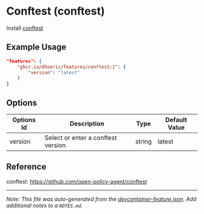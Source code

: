 
# Conftest (conftest)

Install [conftest](https://www.conftest.dev/)

## Example Usage

```json
"features": {
    "ghcr.io/dhoeric/features/conftest:1": {
        "version": "latest"
    }
}
```

## Options

| Options Id | Description | Type | Default Value |
|-----|-----|-----|-----|
| version | Select or enter a conftest version | string | latest |

## Reference

conftest: https://github.com/open-policy-agent/conftest

---

_Note: This file was auto-generated from the [devcontainer-feature.json](https://github.com/dhoeric/features/blob/main/src/conftest/devcontainer-feature.json).  Add additional notes to a `NOTES.md`._
